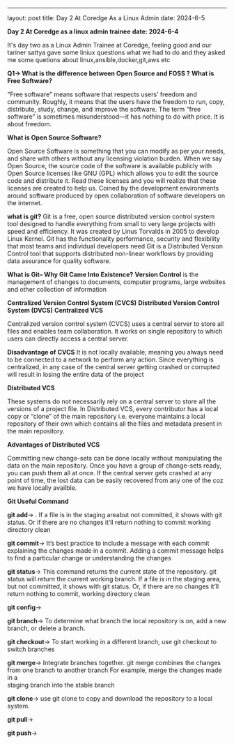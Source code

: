 ---

layout: post
title: Day 2 At Coredge As a Linux Admin 
date: 2024-6-5


**Day 2 At Coredge as a linux admin trainee**
**date: 2024-6-4**

It's day two as a Linux Admin Trainee at Coredge, feeling good and our tariner sattya gave some
liniux questions what we had to do and they asked me some quetions about linux,ansible,docker,git,aws etc 

**Q1-> What is the difference between Open Source and FOSS ?**
**What is Free Software?**
  
  “Free software” means software that respects users’ freedom and community. Roughly, it means that the users have the freedom to run, copy, distribute, study, 
change, and improve the software. The term “free software” is sometimes misunderstood—it has nothing to do with price. It is about freedom. 

**What is Open Source Software?**

Open Source Software is something that you can modify as per your needs, and share with others without any licensing violation burden. When we say Open Source, 
the source code of the software is available publicly with Open Source licenses like GNU (GPL) which allows you to edit the source code and distribute it. 
Read these licenses and you will realize that these licenses are created to help us.
Coined by the development environments around software produced by open collaboration of software developers on the internet.

**what is git?**
Git is a free, open source distributed version control system tool designed to handle everything from small to very large
projects with speed and efficiency. It was created by Linus Torvalds in 2005 to develop Linux Kernel. Git has the functionality
performance, security and flexibility that most teams and individual developers need
Git is a Distributed Version Control tool that supports distributed non-linear workflows by providing data assurance for quality software.

**What is Git– Why Git Came Into Existence?**
**Version Control** is the management of changes to documents, computer programs, large websites and other collection of 
information


**Centralized Version Control System (CVCS)**
**Distributed Version Control System (DVCS)**
**Centralized VCS**
   
Centralized version control system (CVCS) uses a central server to store all files and enables team collaboration. 
It works on single repository to which 
users can directly access a central server.
 
**Disadvantage of CVCS**
 It is not locally available; meaning you always need to be connected to a network to perform any action.
 Since everything is centralized, in any case of the central server getting crashed or corrupted will result in losing the
 entire data of the project


**Distributed VCS**

These systems do not necessarily rely on a central server to store all the versions of a project file.
In Distributed VCS, every contributor has a local copy or “clone” of the main repository i.e. everyone maintains a local
repository of their own which contains all the files and metadata present in the main repository.

**Advantages of Distributed VCS**
    
Committing new change-sets can be done locally without manipulating the data on the main repository. Once you
 have a group of change-sets ready, you can push them all at once.
If the central server gets crashed at any point of time, the lost data can be easily recovered from any one of the
coz we have locally availble.

**Git Useful Command**
     
**git add**-> . If a file is in the staging areabut not committed, it shows with git status. Or if there are no changes 
it’ll return nothing to commit  working directory clean

**git commit**->  It’s best practice to include a message with each commit explaining the changes made in a commit. Adding a 
commit message helps to find a particular change or understanding the changes

**git status**-> This command returns the current state of the repository. git status will return the current working branch. 
If a file is in the staging area, but not committed, it shows with git status. Or, if there are no changes it’ll 
return nothing to commit, working directory clean
  
**git config**-> 
 
**git branch**-> To determine what branch the local repository is on, add a new branch, or delete a branch.
 
**git checkout**-> To start working in a different branch, use git checkout to switch branches
 
**git merge**-> Integrate branches together. git merge combines the changes from one branch to another branch    For example, merge the changes made in a      
staging branch into the stable branch
 
**git clone**-> use git clone to copy and download the repository to a local system.
 
**git pull**->

**git push**->


